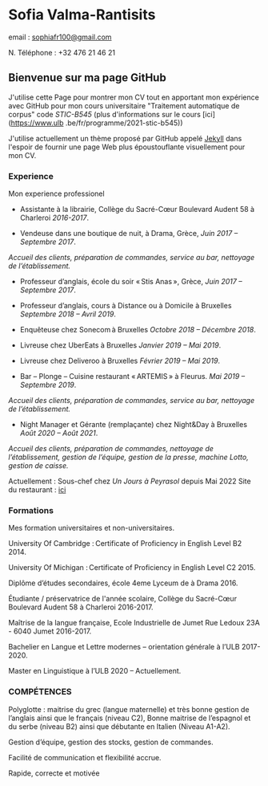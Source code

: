 # Sofia Valma-Rantisits

email : sophiafr100@gmail.com

N. Téléphone : +32 476 21 46 21

## Bienvenue sur ma page GitHub

J'utilise cette Page pour montrer mon CV tout en apportant mon expérience avec GitHub pour mon cours universitaire "Traitement automatique de corpus" code _STIC-B545_ (plus d'informations sur le cours [ici](https://www.ulb .be/fr/programme/2021-stic-b545))

J'utilise actuellement un thème proposé par GitHub appelé [Jekyll](https://jekyllrb.com/) dans l'espoir de fournir une page Web plus époustouflante visuellement pour mon CV.


### Experience

Mon experience professionel

- Assistante à la librairie, Collège du Sacré-Cœur Boulevard Audent 58 à Charleroi *2016-2017*. 

- Vendeuse dans une boutique de nuit, à Drama, Grèce, *Juin 2017 – Septembre 2017*. 

_Accueil des clients, préparation de commandes, service au bar, nettoyage de l’établissement._

- Professeur d’anglais, école du soir « Stis Anas », Grèce, *Juin 2017 – Septembre 2017*. 
 
- Professeur d’anglais, cours à Distance ou à Domicile à Bruxelles *Septembre 2018 – Avril 2019*. 

- Enquêteuse chez Sonecom à Bruxelles *Octobre 2018 – Décembre 2018*. 

- Livreuse chez UberEats à Bruxelles *Janvier 2019 – Mai 2019*. 
 
- Livreuse chez Deliveroo à Bruxelles *Février 2019 – Mai 2019*. 

- Bar – Plonge – Cuisine restaurant « ARTEMIS » à Fleurus. *Mai 2019 – Septembre 2019*. 

_Accueil des clients, préparation de commandes, service au bar, nettoyage de l’établissement._
 
- Night Manager et Gérante (remplaçante) chez Night&Day à Bruxelles *Août 2020 – Août 2021*. 

_Accueil des clients, préparation de commandes, nettoyage de l’établissement, gestion de l’équipe, gestion de la presse, machine Lotto, gestion de caisse._

Actuellement : Sous-chef chez _Un Jours à Peyrasol_ depuis Mai 2022 Site du restaurant : [ici](http://www.unjourapeyrassol.com/bruxelles/)


### Formations

Mes formation universitaires et non-universitaires.

University Of Cambridge : Certificate of Proficiency in English Level B2 2014. 

University Of Michigan : Certificate of Proficiency in English Level C2 2015. 

Diplôme d’études secondaires, école 4eme Lyceum de à Drama 2016. 

Étudiante / préservatrice de l'année scolaire, Collège du Sacré-Cœur Boulevard Audent 58 à Charleroi 2016-2017. 

Maîtrise de la langue française, Ecole Industrielle de Jumet Rue Ledoux 23A - 6040 Jumet 2016-2017. 

Bachelier en Langue et Lettre modernes – orientation générale à l’ULB 2017-2020. 

Master en Linguistique à l’ULB 2020 – Actuellement.


### COMPÉTENCES

Polyglotte : maitrise du grec (langue maternelle) et très bonne gestion de l’anglais ainsi que le français (niveau C2), Bonne maitrise de l’espagnol et du serbe (niveau B2) ainsi que débutante en Italien (Niveau A1-A2). 

Gestion d’équipe, gestion des stocks, gestion de commandes. 

Facilité de communication et flexibilité accrue. 

Rapide, correcte et motivée
